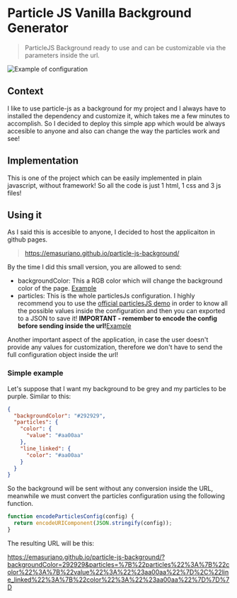 # Particle JS Vanilla Background Generator

> ParticleJS Background ready to use and can be customizable via the parameters inside the url.

![Example of configuration](/docs/example.gif)

## Context

I like to use particle-js as a background for my project and I always have to installed the dependency and customize it, which takes me a few minutes to accomplish. So I decided to deploy this simple app which would be always accesible to anyone and also can change the way the particles work and see!

## Implementation

This is one of the project which can be easily implemented in plain javascript, without framework! So all the code is just 1 html, 1 css and 3 js files!

## Using it

As I said this is accesible to anyone, I decided to host the applicaiton in github pages.

> https://emasuriano.github.io/particle-js-background/

By the time I did this small version, you are allowed to send:

* backgroundColor: This a RGB color which will change the background color of the page. [Example](https://emasuriano.github.io/particle-js-background/?backgroundColor=0900aa)
* particles: This is the whole particlesJs configuration. I highly recommend you to use the [official particlesJS demo](https://vincentgarreau.com/particles.js/) in order to know all the possible values inside the configuration and then you can exported to a JSON to save it! **IMPORTANT - remember to encode the config before sending inside the url!**[Example](https://emasuriano.github.io/particle-js-background/?particles=%7B%22particles%22%3A%7B%22number%22%3A%7B%22value%22%3A80%2C%22density%22%3A%7B%22enable%22%3Atrue%2C%22value_area%22%3A800%7D%7D%2C%22color%22%3A%7B%22value%22%3A%22%23aa00aa%22%7D%2C%22shape%22%3A%7B%22type%22%3A%22circle%22%2C%22stroke%22%3A%7B%22width%22%3A0%2C%22color%22%3A%22%23000000%22%7D%2C%22polygon%22%3A%7B%22nb_sides%22%3A5%7D%2C%22image%22%3A%7B%22src%22%3A%22img%2Fgithub.svg%22%2C%22width%22%3A100%2C%22height%22%3A100%7D%7D%2C%22opacity%22%3A%7B%22value%22%3A0.5%2C%22random%22%3Afalse%2C%22anim%22%3A%7B%22enable%22%3Afalse%2C%22speed%22%3A1%2C%22opacity_min%22%3A0.1%2C%22sync%22%3Afalse%7D%7D%2C%22size%22%3A%7B%22value%22%3A5%2C%22random%22%3Atrue%2C%22anim%22%3A%7B%22enable%22%3Afalse%2C%22speed%22%3A40%2C%22size_min%22%3A0.1%2C%22sync%22%3Afalse%7D%7D%2C%22line_linked%22%3A%7B%22enable%22%3Atrue%2C%22distance%22%3A150%2C%22color%22%3A%22%23ffffff%22%2C%22opacity%22%3A0.4%2C%22width%22%3A1%7D%2C%22move%22%3A%7B%22enable%22%3Atrue%2C%22speed%22%3A6%2C%22direction%22%3A%22none%22%2C%22random%22%3Afalse%2C%22straight%22%3Afalse%2C%22out_mode%22%3A%22out%22%2C%22attract%22%3A%7B%22enable%22%3Afalse%2C%22rotateX%22%3A600%2C%22rotateY%22%3A1200%7D%7D%7D%7D)

Another important aspect of the application, in case the user doesn't provide any values for customization, therefore we don't have to send the full configuration object inside the url!

### Simple example

Let's suppose that I want my background to be grey and my particles to be purple. Similar to this:

```json
{
  "backgroundColor": "#292929",
  "particles": {
    "color": {
      "value": "#aa00aa"
    },
    "line_linked": {
      "color": "#aa00aa"
    }
  }
}
```

So the background will be sent without any conversion inside the URL, meanwhile we must convert the particles configuration using the following function.

```javascript
function encodeParticlesConfig(config) {
  return encodeURIComponent(JSON.stringify(config));
}
```

The resulting URL will be this:

https://emasuriano.github.io/particle-js-background/?backgroundColor=292929&particles=%7B%22particles%22%3A%7B%22color%22%3A%7B%22value%22%3A%22%23aa00aa%22%7D%2C%22line_linked%22%3A%7B%22color%22%3A%22%23aa00aa%22%7D%7D%7D

